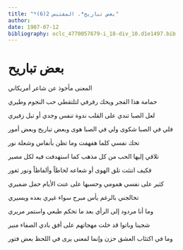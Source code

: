 ```yaml
---
title: "*بعض تباريح*. المقتبس 2(6)"
author: 
date: 1907-07-12
bibliography: oclc_4770057679-i_18-div_10.d1e1497.bib
---
```




#  بعض تباريح 


 المعنى مأخوذ عن شاعر أمريكاني 

 حمامة هذا الفجر ويحك رفرفي   لتلتقطي حب النجوم وطيري  

 لعل الصبا تندي على القلب ندوة   تنفس وجدي أو تبل زفيري  

 فلي في الصبا شكوى ولي في الصبا هوى   وبعض تباريح وبعض أمور  

 تحك نفسي كلما هفهفت وما   تظن بأنفاس وشعلة نور  

 تلاقي إليها الحب من كل مذهب   كما استهدفت فيه لكل مصير  

 فكيف انتثت تلق الهوى أو شعاعه   لحاظاً وألفاظاً ونور ثغور  

 كثير على نفسي همومي وحسبها   على عنت الأيام حمل ضميري  

 تخالجني بالرغم يأس مبرح   سواء غيري بعده ويسيري  

 وما أنا مردود إلى الرأي بعد ما   تحكم طبعي واستمر مريري  

 شجينا وباتوا قد خلت مهجاتهم   على أفق بادي الصفاء منير  

 وما في اكتئاب العشق حزن وإنما   لمعنى يرى في اللحظ بعض فتور   
